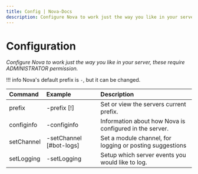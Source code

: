 ```yaml
---
title: Config | Nova-Docs
description: Configure Nova to work just the way you like in your server, these require ADMINISTRATOR permission.
---
```


# Configuration
*Configure Nova to work just the way you like in your server, these require ADMINISTRATOR permission.*

!!! info
    Nova's default prefix is `-`, but it can be changed.

| Command | Example | Description |
| :--- | :--- | :--- |
| prefix | -prefix [!] | Set or view the servers current prefix. |
| configinfo | -configinfo | Information about how Nova is configured in the server. |
| setChannel | -setChannel <logs> [#bot-logs] | Set a module channel, for logging or posting suggestions |
| setLogging | -setLogging | Setup which server events you would like to log.